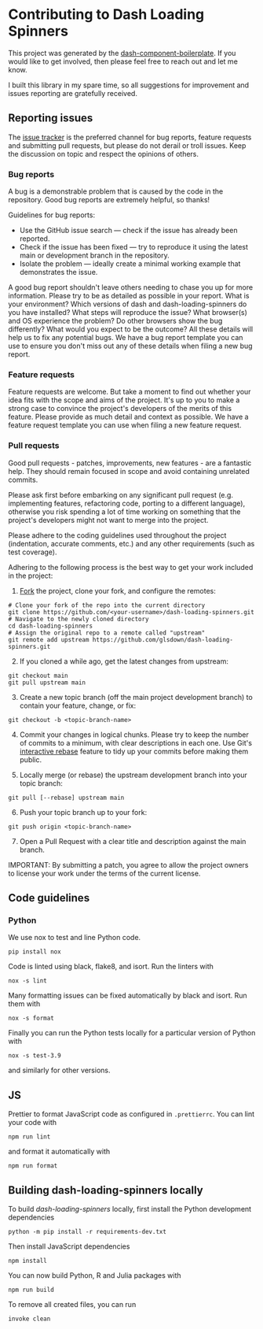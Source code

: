 # Contributing to Dash Loading Spinners

This project was generated by the [dash-component-boilerplate](https://github.com/plotly/dash-component-boilerplate). If you would like to get involved, then please feel free to reach out and let me know.

I built this library in my spare time, so all suggestions for improvement and issues reporting are gratefully received.

## Reporting issues

The [issue tracker](https://github.com/glsdown/dash-loading-spinners/issues) is the preferred channel for bug reports, feature requests and submitting pull requests, but please do not derail or troll issues. Keep the discussion on topic and respect the opinions of others.

### Bug reports

A bug is a demonstrable problem that is caused by the code in the repository. Good bug reports are extremely helpful, so thanks!

Guidelines for bug reports:

- Use the GitHub issue search — check if the issue has already been reported.
- Check if the issue has been fixed — try to reproduce it using the latest main or development branch in the repository.
- Isolate the problem — ideally create a minimal working example that demonstrates the issue.

A good bug report shouldn't leave others needing to chase you up for more information. Please try to be as detailed as possible in your report. What is your environment? Which versions of dash and dash-loading-spinners do you have installed? What steps will reproduce the issue? What browser(s) and OS experience the problem? Do other browsers show the bug differently? What would you expect to be the outcome? All these details will help us to fix any potential bugs. We have a bug report template you can use to ensure you don't miss out any of these details when filing a new bug report.

### Feature requests

Feature requests are welcome. But take a moment to find out whether your idea fits with the scope and aims of the project. It's up to you to make a strong case to convince the project's developers of the merits of this feature. Please provide as much detail and context as possible. We have a feature request template you can use when filing a new feature request.

### Pull requests

Good pull requests - patches, improvements, new features - are a fantastic help. They should remain focused in scope and avoid containing unrelated commits.

Please ask first before embarking on any significant pull request (e.g. implementing features, refactoring code, porting to a different language), otherwise you risk spending a lot of time working on something that the project's developers might not want to merge into the project.

Please adhere to the coding guidelines used throughout the project (indentation, accurate comments, etc.) and any other requirements (such as test coverage).

Adhering to the following process is the best way to get your work included in the project:

1. [Fork](https://help.github.com/articles/fork-a-repo/) the project, clone your fork, and configure the remotes:
```
# Clone your fork of the repo into the current directory
git clone https://github.com/<your-username>/dash-loading-spinners.git
# Navigate to the newly cloned directory
cd dash-loading-spinners
# Assign the original repo to a remote called "upstream"
git remote add upstream https://github.com/glsdown/dash-loading-spinners.git
```

2. If you cloned a while ago, get the latest changes from upstream:
```
git checkout main
git pull upstream main
```

3. Create a new topic branch (off the main project development branch) to contain your feature, change, or fix:
```
git checkout -b <topic-branch-name>
```

4. Commit your changes in logical chunks. Please try to keep the number of commits to a minimum, with clear descriptions in each one. Use Git's [interactive rebase](https://help.github.com/articles/about-git-rebase/) feature to tidy up your commits before making them public.

5. Locally merge (or rebase) the upstream development branch into your topic branch:
```
git pull [--rebase] upstream main
```
6. Push your topic branch up to your fork:
```
git push origin <topic-branch-name>
```
7. Open a Pull Request with a clear title and description against the main branch.

IMPORTANT: By submitting a patch, you agree to allow the project owners to license your work under the terms of the current license.

## Code guidelines

### Python

We use nox to test and line Python code.
```
pip install nox
```

Code is linted using black, flake8, and isort. Run the linters with
```
nox -s lint
```

Many formatting issues can be fixed automatically by black and isort. Run them with
```
nox -s format
```

Finally you can run the Python tests locally for a particular version of Python with
```
nox -s test-3.9
```

and similarly for other versions.

## JS

Prettier to format JavaScript code as configured in `.prettierrc`. You can lint your code with
```
npm run lint
```
and format it automatically with
```
npm run format
```

## Building dash-loading-spinners locally

To build _dash-loading-spinners_ locally, first install the Python development dependencies
```
python -m pip install -r requirements-dev.txt
```

Then install JavaScript dependencies
```
npm install
```

You can now build Python, R and Julia packages with
```
npm run build
```

To remove all created files, you can run
```
invoke clean 
```